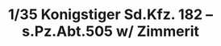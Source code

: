 ---
layout: product
title: "1/35 Konigstiger Sd.Kfz. 182 – s.Pz.Abt.505 w/ Zimmerit"
price: "4500" 
desc: "Maketa"
img_path: "/assets/img/DW35013.webp"
brand: "Das Werk"
available: false
special_offer: false
new: false
soon: false
cat: "010000"
subcat: "011100"
subsubcat: "0N/A"
sifra: "DW35013"
popular: false
---